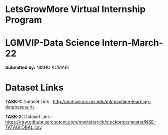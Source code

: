 # LetsGrowMore Virtual Internship Program 
# LGMVIP-Data Science Intern-March-22

**Submitted by:**
NISHU KUMARI

# Dataset Links
**TASK-1:** Dataset Link : http://archive.ics.uci.edu/ml/machine-learning-databases/iris


**TASK-2:** Dataset Link : https://raw.githubusercontent.com/mwitiderrick/stockprice/master/NSE-TATAGLOBAL.csv
